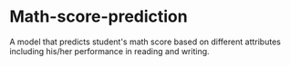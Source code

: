 # Math-score-prediction
A model that predicts student's math score based on different attributes including his/her performance in reading and writing. 
